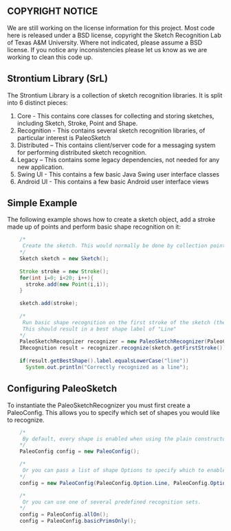 COPYRIGHT NOTICE
----------
We are still working on the license information for this project. Most code here is released under a BSD license, copyright the Sketch Recognition Lab of Texas A&M University.
Where not indicated, please assume a BSD license. If you notice any inconsistencies please let us know as we are working to clean this code up.


Strontium Library (SrL)
----------------------
The Strontium Library is a collection of sketch recognition libraries. It is split into 6 distinct pieces:

1. Core - This contains core classes for collecting and storing sketches, including Sketch, Stroke, Point and Shape.
2. Recognition - This contains several sketch recognition libraries, of particular interest is PaleoSketch
3. Distributed – This contains client/server code for a messaging system for performing distributed sketch recognition.
4. Legacy – This contains some legacy dependencies, not needed for any new application.
5. Swing UI - This contains a few basic Java Swing user interface classes
6. Android UI - This contains a few basic Android user interface views


Simple Example
-------
The following example shows how to create a sketch object, add a stroke made up of points and perform basic shape recognition on it:
```````java
	/* 
	 Create the sketch. This would normally be done by collection points from user interaction
	*/
	Sketch sketch = new Sketch();
	
	Stroke stroke = new Stroke();
	for(int i=0; i<20; i++){
	  stroke.add(new Point(i,i));
	}
	
	sketch.add(stroke);	
	
	/*
	 Run basic shape recognition on the first stroke of the sketch (the one we just created)
	 This should result in a best shape label of "Line"
	*/
	PaleoSketchRecognizer recognizer = new PaleoSketchRecognizer(PaleoConfig.allOn());
	IRecognition result = recognizer.recognize(sketch.getFirstStroke());
	
	if(result.getBestShape().label.equalsLowerCase("line"))
	  System.out.println("Correctly recognized as a line");
```````

Configuring PaleoSketch
-----------------------
To instantiate the PaleoSketchRecognizer you must first create a PaleoConfig. This allows you to specify which set of shapes you would like to recognize.

`````````java
	/*
	 By default, every shape is enabled when using the plain constructor
	*/
	PaleoConfig config = new PaleoConfig();

	/*
	 Or you can pass a list of shape Options to specify which to enable. All other shapes will be disabled.
	*/
	config = new PaleoConfig(PaleoConfig.Option.Line, PaleoConfig.Option.Circle, PaleoConfig.Option.Polyline);

	/*
	 Or you can use one of several predefined recognition sets.
	*/
	config = PaleoConfig.allOn();
	config = PaleoConfig.basicPrimsOnly();
`````````

